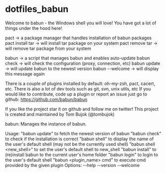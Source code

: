 # dotfiles_babun
Welcome to babun - the Windows shell you will love!
You have got a lot of things under the hood here!

   pact -> a package manager that handles installation of babun packages
      pact install tar -> will install tar package on your system
      pact remove tar -> will remove tar package from your system

   babun -> a script that manages babun and enables auto-update
      babun check -> will check the configuration (proxy, connection, etc)
      babun update -> will update babun to the newest version
      babun --welcome -> will display this message again

There is a couple of plugins installed by default: oh-my-zsh, pact, cacert, etc.
There is also a lot of dev tools such as git, svn, unix utils, etc
If you would like to contribute, code up a plugin or report an issue just
go to github: https://github.com/babun/babun

If you like the project star it on github and follow me on twitter!
This project is created and maintained by Tom Bujok (@tombujok)

babun: Manages the instance of babun.

Usage:
  "babun update" to fetch the newest version of babun
  "babun check" to check if the installation is correct
  "babun shell" to display the name of the user's default shell (may not be the currently used shell)
  "babun shell <new_shell>" to set the user's default shell to new_shell
  "babun install" to (re)install babun to the current user's home folder
  "babun login" to login to the user's default shell
  "babun <plugin_name> cmd" to execute cmd provided by the given plugin
Options:
  --help
  --version
  --welcome
